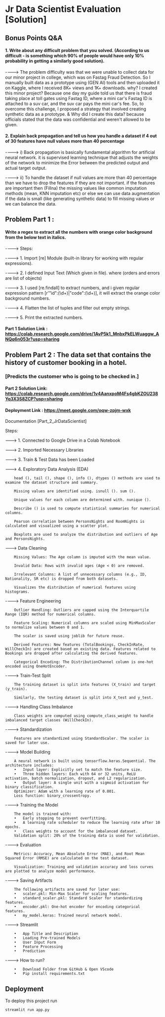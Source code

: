# Jr Data Scientist Evaluation [Solution]

## Bonus Points Q&A
#### 1. Write about any difficult problem that you solved. (According to us difficult - is something which 90% of people would have only 10% probability in getting a similarly good solution). 
----> The problem difficulty was that we were unable to collect data for our minor project in college, which was on Fastag Fraud Detection. So I manually built data as a prototype using (GEN AI) tools and then uploaded it on Kaggle, where I received 8K+ views and 1K+ downloads. why? I created this minor project? Because one day my guide told us that there is fraud taking place at toll gates using Fastag ID, where a mini car's Fastag ID is attached to a suv car, and the suv car pays the mini car's fee. So, to overcome this challenge, I proposed a strategy that involved creating synthetic data as a prototype. & Why did I create this data? because officials stated that the data was confidential and weren't allowed to be given.

#### 2. Explain back propagation and tell us how you handle a dataset if 4 out of 30 features have null values more than 40 percentage
----> i) Back propagation is basically fundamental algorithm for artificial neural network. it is supervised learning technique that adjusts the weights of the network to minimize the Error between the predicted output and actual target output.

----> ii) To handle the dataset if null values are more than 40 percentage than we have to drop the features if they are not important. if the features are important then (Fillna) the missing values like common imputation methods (mean, KNN imputation etc) or else we can use data augmentation if the data is small (like generating synthetic data) to fill missing values or we can balance the data.

## Problem Part 1 : 
#### Write a regex to extract all the numbers with orange color background from the below text in italics.

----> Steps:

----> 1. Import [re] Module (built-in library for working with regular expressions).

----> 2. I defined Input Text (Which given in file). where (orders and errors are list of objects)

----> 3. I used [re.findall] to extract numbers, and i given regular expression pattern [r'"id":(\d+)|"code":(\d+)], it will extract the orange color background numbers.

----> 4. Flatten the list of tuples and filter out empty strings.

----> 5. Print the extracted numbers.

#### Part 1 Solution Link : https://colab.research.google.com/drive/1AvP5k1_MnbxPkELWuaggw_ANQq6n053r?usp=sharing

## Problem Part 2 : The data set that contains the history of customer booking in a hotel.
### [Predicts the customer who is going to be checked in.] 

#### Part 2 Solution Link: https://colab.research.google.com/drive/1v4AanxpoM4Fs4gbKZOU238Yq3X3S8ZCP?usp=sharing

#### Deployment Link : https://meet.google.com/oqw-zpjm-wxk

Documentation [Part_2_JrDataScientist] 

Steps:

---> 1. Connected to Google Drive in a Colab Notebook

---> 2. Imported Necessary Libraries

---> 3. Train & Test Data has been Loaded

---> 4. Exploratory Data Analysis (EDA)

        head (), tail (), shape (), info (), dtypes () methods are used to examine the dataset structure and summary.

        Missing values are identified using. isnull (). sum ().

        Unique values for each column are determined with. nunique ().

        Describe () is used to compute statistical summaries for numerical columns.

        Pearson correlation between PersonsNights and RoomNights is calculated and visualized using a scatter plot.

        Boxplots are used to analyze the distribution and outliers of Age and PersonsNights.

---> Data Cleaning 

        Missing Values: The Age column is imputed with the mean value.

        Invalid Data: Rows with invalid ages (Age < 0) are removed.

        Irrelevant Columns: A list of unnecessary columns (e.g., ID, Nationality, SR etc) is dropped from both datasets.

        Visualizes the distribution of numerical features using histograms.

----> Feature Engineering 

        Outlier Handling: Outliers are capped using the Interquartile Range (IQR) method for numerical columns.

        Feature Scaling: Numerical columns are scaled using MinMaxScaler to normalize values between 0 and 1.

        The scaler is saved using joblib for future reuse.

        Derived Features: New features (TotalBookings, CheckInRate, WillCheckIn) are created based on existing data. Features related to Bookings are dropped after calculating the derived features.

        Categorical Encoding: The DistributionChannel column is one-hot encoded using OneHotEncoder.

----> Train-Test Split

        The training dataset is split into features (X_train) and target (y_train).

        Similarly, the testing dataset is split into X_test and y_test.

----> Handling Class Imbalance

        Class weights are computed using compute_class_weight to handle imbalanced target classes (WillCheckIn).

----> Standardization

        Features are standardized using StandardScaler. The scaler is saved for later use.

----> Model Building
 
        A neural network is built using tensorflow.keras.Sequential. The architecture includes:
        •	Input layer: Explicitly set to match the feature size.
        •	Three hidden layers: Each with 64 or 32 units, ReLU activation, batch normalization, dropout, and L2 regularization.
        •	Output layer: A single unit with a sigmoid activation for binary classification.
        Optimizer: Adam with a learning rate of 0.001.
        Loss function: binary_crossentropy.

----> Training the Model

        The model is trained with:
        •	Early stopping to prevent overfitting.
        •	A learning rate scheduler to reduce the learning rate after 10 epochs.
        •	Class weights to account for the imbalanced dataset.
        Validation split: 20% of the training data is used for validation.

----> Evaluation

        Metrics: Accuracy, Mean Absolute Error (MAE), and Root Mean Squared Error (RMSE) are calculated on the test dataset.
        
        Visualization: Training and validation accuracy and loss curves are plotted to analyze model performance.

----> Saving Artifacts

        The following artifacts are saved for later use:
        •	scaler.pkl: Min-Max Scaler for scaling features.
        •	standard_scaler.pkl: Standard Scaler for standardizing features.
        •	encoder.pkl: One-hot encoder for encoding categorical features.
        •	my_model.keras: Trained neural network model.

----> Streamlit

        •	App Title and Description
        •	Loading Pre-trained Models
        •	User Input Form
        •	Feature Processing
        •	Prediction

----> How to run? 

        •	Download Folder from GitHub & Open VScode
        •	Pip install requirements.txt



## Deployment

To deploy this project run

```bash
streamlit run app.py
```

